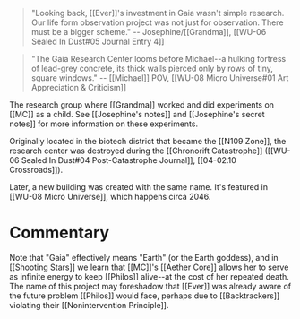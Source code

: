 > "Looking back, [[Ever]]'s investment in Gaia wasn't simple research. Our life form observation project was not just for observation. There must be a bigger scheme."
> -- Josephine/[[Grandma]], [[WU-06 Sealed In Dust#05 Journal Entry 4]]

> "The Gaia Research Center looms before Michael--a hulking fortress of lead-grey concrete, its thick walls pierced only by rows of tiny, square windows."
> -- [[Michael]] POV, [[WU-08 Micro Universe#01 Art Appreciation & Criticism]]

The research group where [[Grandma]] worked and did experiments on [[MC]] as a child. See [[Josephine's notes]] and [[Josephine's secret notes]] for more information on these experiments.

Originally located in the biotech district that became the [[N109 Zone]], the research center was destroyed during the [[Chronorift Catastrophe]] ([[WU-06 Sealed In Dust#04 Post-Catastrophe Journal]], [[04-02.10 Crossroads]]).

Later, a new building was created with the same name. It's featured in [[WU-08 Micro Universe]], which happens circa 2046.

# Commentary
Note that "Gaia" effectively means "Earth" (or the Earth goddess), and in [[Shooting Stars]] we learn that [[MC]]'s [[Aether Core]] allows her to serve as infinite energy to keep [[Philos]] alive--at the cost of her repeated death. The name of this project may foreshadow that [[Ever]] was already aware of the future problem [[Philos]] would face, perhaps due to [[Backtrackers]] violating their [[Nonintervention Principle]].